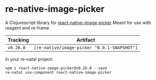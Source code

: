 # re-native-image-picker

A Clojurescript library for [react-native-image-picker](https://github.com/marcshilling/react-native-image-picker)
Meant for use with reagent and re-frame

Tracking      | Artifact
--------------|---------|
`v0.26.0`     | `[re-native/image-picker "0.0.1-SNAPSHOT"]`

In your re-natal project:

```
npm i react-native-image-picker@v0.26.0 --save
re-natal use-component react-native-image-picker
```
